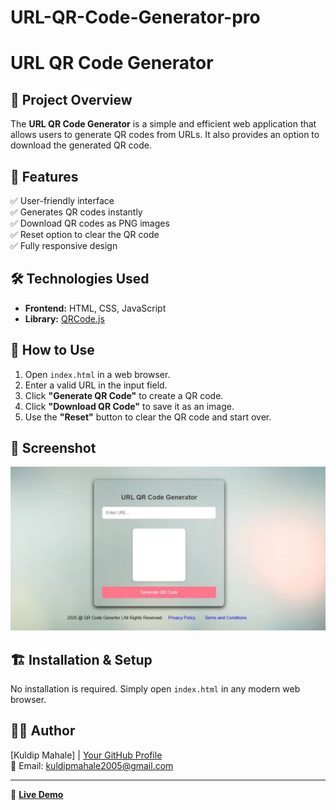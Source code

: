 # URL-QR-Code-Generator-pro
 
# URL QR Code Generator

## 📌 Project Overview
The **URL QR Code Generator** is a simple and efficient web application that allows users to generate QR codes from URLs. It also provides an option to download the generated QR code.

## 🚀 Features
✅ User-friendly interface  
✅ Generates QR codes instantly  
✅ Download QR codes as PNG images  
✅ Reset option to clear the QR code  
✅ Fully responsive design  

## 🛠️ Technologies Used
- **Frontend:** HTML, CSS, JavaScript  
- **Library:** [QRCode.js](https://cdnjs.cloudflare.com/ajax/libs/qrcodejs/1.0.0/qrcode.min.js)  


## 📖 How to Use
1. Open `index.html` in a web browser.  
2. Enter a valid URL in the input field.  
3. Click **"Generate QR Code"** to create a QR code.  
4. Click **"Download QR Code"** to save it as an image.  
5. Use the **"Reset"** button to clear the QR code and start over.  

## 📸 Screenshot
![project view ](scren.jpeg)




## 🏗️ Installation & Setup
No installation is required. Simply open `index.html` in any modern web browser.



## 👨‍💻 Author
[Kuldip Mahale] | [Your GitHub Profile](https://github.com/Kuldip8975)  
📧 Email: kuldipmahale2005@gmail.com 

---
🔗 **[Live Demo](https://url-qr-code-generator-pro.vercel.app/)** 

